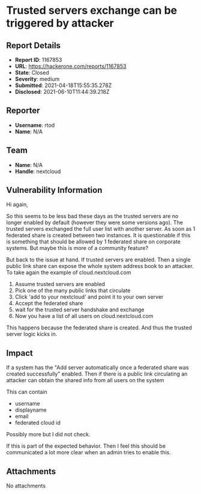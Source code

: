 # Trusted servers exchange can be triggered by attacker

## Report Details
- **Report ID**: 1167853
- **URL**: https://hackerone.com/reports/1167853
- **State**: Closed
- **Severity**: medium
- **Submitted**: 2021-04-18T15:55:35.278Z
- **Disclosed**: 2021-06-10T11:44:39.218Z

## Reporter
- **Username**: rtod
- **Name**: N/A

## Team
- **Name**: N/A
- **Handle**: nextcloud

## Vulnerability Information
Hi again,

So this seems to be less bad these days as the trusted servers are no longer enabled by default (however they were some versions ago).
The trusted servers exchanged the full user list with another server. As soon as 1 federated share is created between two instances. It is questionable if this is something that should be allowed by 1 federated share on corporate systems. But maybe this is more of a community feature?

But back to the issue at hand. If trusted servers are enabled.
Then a single public link share can expose the whole system address book to an attacker. To take again the example of cloud.nextcloud.com

1. Assume trusted servers are enabled
2. Pick one of the many public links that circulate
3. Click 'add to your nextcloud' and point it to your own server
4. Accept the federated share
5. wait for the trusted server handshake and exchange
6. Now you have a list of all users on cloud.nextcloud.com

This happens because the federated share is created. And thus the trusted server logic kicks in.

## Impact

If a system has the "Add server automatically once a federated share was created successfully" enabled.
Then if there is a public link circulating an attacker can obtain the shared info from all users on the system

This can contain

* username
* displayname
* email
* federated cloud id

Possibly more but I did not check.

If this is part of the expected behavior. Then I feel this should be communicated a lot more clear when an admin tries to enable this.

## Attachments
No attachments

